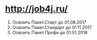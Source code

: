 # http://job4j.ru/

1. Освоить Пакет.Старт до 01.08.2017
2. Освоить Пакет.Стандарт до 01.11.2017
3. Освоить Пакет.Профи до 01.01.2018